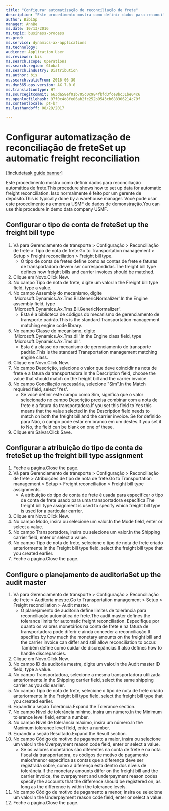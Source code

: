 ```yaml
--- 
title: "Configurar automatização de reconciliação de frete"
description: "Este procedimento mostra como definir dados para reconciliação automática de frete."
author: BibiSp
manager: AnnBe
ms.date: 10/13/2016
ms.topic: business-process
ms.prod: 
ms.service: dynamics-ax-applications
ms.technology: 
audience: Application User
ms.reviewer: bis
ms.search.scope: Operations
ms.search.region: Global
ms.search.industry: Distribution
ms.author: bis
ms.search.validFrom: 2016-06-30
ms.dyn365.ops.version: AX 7.0.0
ms.translationtype: HT
ms.sourcegitcommit: 663da58ef01b705c0c984fbfd3fce8bc31be04c6
ms.openlocfilehash: 97f0c4d8fe06ab2fc252b9543cb688306214c79f
ms.contentlocale: pt-br
ms.lasthandoff: 08/29/2017

---
```

# <a name="set-up-automatic-freight-reconciliation"></a><span data-ttu-id="2c880-103">Configurar automatização de reconciliação de frete</span><span class="sxs-lookup"><span data-stu-id="2c880-103">Set up automatic freight reconciliation</span></span>

[!include[task guide banner](../../includes/task-guide-banner.md)]

<span data-ttu-id="2c880-104">Este procedimento mostra como definir dados para reconciliação automática de frete.</span><span class="sxs-lookup"><span data-stu-id="2c880-104">This procedure shows how to set up data for automatic freight reconciliation.</span></span> <span data-ttu-id="2c880-105">Isso normalmente é feito por um gerente de depósito.</span><span class="sxs-lookup"><span data-stu-id="2c880-105">This is typically done by a warehouse manager.</span></span> <span data-ttu-id="2c880-106">Você pode usar este procedimento na empresa USMF de dados de demonstração.</span><span class="sxs-lookup"><span data-stu-id="2c880-106">You can use this procedure in demo data company USMF.</span></span>


## <a name="set-up-the-freight-bill-type"></a><span data-ttu-id="2c880-107">Configurar o tipo de conta de frete</span><span class="sxs-lookup"><span data-stu-id="2c880-107">Set up the freight bill type</span></span>
1. <span data-ttu-id="2c880-108">Vá para Gerenciamento de transporte > Configuração > Reconciliação de frete > Tipo de nota de frete.</span><span class="sxs-lookup"><span data-stu-id="2c880-108">Go to Transportation management > Setup > Freight reconciliation > Freight bill type.</span></span>
    * <span data-ttu-id="2c880-109">O tipo de conta de fretes define como as contas de frete e faturas de transportadora devem ser correspondidas.</span><span class="sxs-lookup"><span data-stu-id="2c880-109">The freight bill type defines how freight bills and carrier invoices  should be matched.</span></span>  
2. <span data-ttu-id="2c880-110">Clique em Novo.</span><span class="sxs-lookup"><span data-stu-id="2c880-110">Click New.</span></span>
3. <span data-ttu-id="2c880-111">No campo Tipo de nota de frete, digite um valor.</span><span class="sxs-lookup"><span data-stu-id="2c880-111">In the Freight bill type field, type a value.</span></span>
4. <span data-ttu-id="2c880-112">No campo Assembly do mecanismo, digite 'Microsoft.Dynamics.Ax.Tms.Bll.GenericNormalizer'.</span><span class="sxs-lookup"><span data-stu-id="2c880-112">In the Engine assembly field, type 'Microsoft.Dynamics.Ax.Tms.Bll.GenericNormalizer'.</span></span>
    * <span data-ttu-id="2c880-113">Esta é a biblioteca de códigos do mecanismo de gerenciamento de transporte padrão.</span><span class="sxs-lookup"><span data-stu-id="2c880-113">This is the standard Transportation management matching engine code library.</span></span>  
5. <span data-ttu-id="2c880-114">No campo Classe do mecanismo, digite 'Microsoft.Dynamics.Ax.Tms.dll'.</span><span class="sxs-lookup"><span data-stu-id="2c880-114">In the Engine class field, type 'Microsoft.Dynamics.Ax.Tms.dll'.</span></span>
    * <span data-ttu-id="2c880-115">Esta é a classe do mecanismo de gerenciamento de transporte padrão.</span><span class="sxs-lookup"><span data-stu-id="2c880-115">This is the standard Transportation management matching engine class.</span></span>  
6. <span data-ttu-id="2c880-116">Clique em Novo.</span><span class="sxs-lookup"><span data-stu-id="2c880-116">Click New.</span></span>
7. <span data-ttu-id="2c880-117">No campo Descrição, selecione o valor que deve coincidir na nota de frete e a fatura da transportadora.</span><span class="sxs-lookup"><span data-stu-id="2c880-117">In the Description field, choose the value that should match on the freight bill and the carrier invoice.</span></span>  
8. <span data-ttu-id="2c880-118">No campo Conciliação necessária, selecione "Sim".</span><span class="sxs-lookup"><span data-stu-id="2c880-118">In the Match required field, select 'Yes'.</span></span>
    * <span data-ttu-id="2c880-119">Se você definir este campo como Sim, significa que o valor selecionado no campo Descrição precisa combinar com a nota de frete e a fatura da transportadora.</span><span class="sxs-lookup"><span data-stu-id="2c880-119">If you set this field to Yes this means that the value selected in the Description field needs to match on both the freight bill and the carrier invoice.</span></span> <span data-ttu-id="2c880-120">Se for definido para Não, o campo pode estar em branco em um destes.</span><span class="sxs-lookup"><span data-stu-id="2c880-120">If you set it to No, the field can be blank on one of these.</span></span>  
9. <span data-ttu-id="2c880-121">Clique em Salvar.</span><span class="sxs-lookup"><span data-stu-id="2c880-121">Click Save.</span></span>

## <a name="set-up-the-freight-bill-type-assignment"></a><span data-ttu-id="2c880-122">Configurar a atribuição do tipo de conta de frete</span><span class="sxs-lookup"><span data-stu-id="2c880-122">Set up the freight bill type assignment</span></span>
1. <span data-ttu-id="2c880-123">Feche a página.</span><span class="sxs-lookup"><span data-stu-id="2c880-123">Close the page.</span></span>
2. <span data-ttu-id="2c880-124">Vá para Gerenciamento de transporte > Configuração > Reconciliação de frete > Atribuições de tipo de nota de frete.</span><span class="sxs-lookup"><span data-stu-id="2c880-124">Go to Transportation management > Setup > Freight reconciliation > Freight bill type assignments.</span></span>
    * <span data-ttu-id="2c880-125">A atribuição do tipo de conta de frete é usada para especificar o tipo de conta de frete usado para uma transportadora específica.</span><span class="sxs-lookup"><span data-stu-id="2c880-125">The freight bill type assignment is used to specify which freight bill type is used for a particular carrier.</span></span>   
3. <span data-ttu-id="2c880-126">Clique em Novo.</span><span class="sxs-lookup"><span data-stu-id="2c880-126">Click New.</span></span>
4. <span data-ttu-id="2c880-127">No campo Modo, insira ou selecione um valor.</span><span class="sxs-lookup"><span data-stu-id="2c880-127">In the Mode field, enter or select a value.</span></span>
5. <span data-ttu-id="2c880-128">No campo Transportadora, insira ou selecione um valor.</span><span class="sxs-lookup"><span data-stu-id="2c880-128">In the Shipping carrier field, enter or select a value.</span></span>
6. <span data-ttu-id="2c880-129">No campo Tipo de nota de frete, selecione o tipo de nota de frete criado anteriormente.</span><span class="sxs-lookup"><span data-stu-id="2c880-129">In the Freight bill type field, select the freight bill type that you created earlier.</span></span>
7. <span data-ttu-id="2c880-130">Feche a página.</span><span class="sxs-lookup"><span data-stu-id="2c880-130">Close the page.</span></span>

## <a name="set-up-the-audit-master"></a><span data-ttu-id="2c880-131">Configure o planejamento de auditoria</span><span class="sxs-lookup"><span data-stu-id="2c880-131">Set up the audit master</span></span>
1. <span data-ttu-id="2c880-132">Vá para Gerenciamento de transporte > Configuração > Reconciliação de frete > Auditoria mestre.</span><span class="sxs-lookup"><span data-stu-id="2c880-132">Go to Transportation management > Setup > Freight reconciliation > Audit master.</span></span>
    * <span data-ttu-id="2c880-133">O planejamento de auditoria define limites de tolerância para reconciliação automática de frete.</span><span class="sxs-lookup"><span data-stu-id="2c880-133">The audit master defines the tolerance limits for automatic freight reconciliation.</span></span> <span data-ttu-id="2c880-134">Especifique por quanto os valores monetários na conta de frete e na fatura de transportadora pode diferir e ainda conceder a reconciliação.</span><span class="sxs-lookup"><span data-stu-id="2c880-134">It specifies by how much the monetary amounts on the freight bill and the carrier invoice can differ and still allow reconciliation to occur.</span></span> <span data-ttu-id="2c880-135">Também define como cuidar de discrepâncias.</span><span class="sxs-lookup"><span data-stu-id="2c880-135">It also defines how to handle discrepancies.</span></span>  
2. <span data-ttu-id="2c880-136">Clique em Novo.</span><span class="sxs-lookup"><span data-stu-id="2c880-136">Click New.</span></span>
3. <span data-ttu-id="2c880-137">No campo ID da auditoria mestre, digite um valor.</span><span class="sxs-lookup"><span data-stu-id="2c880-137">In the Audit master ID field, type a value.</span></span>
4. <span data-ttu-id="2c880-138">No campo Transportadora, selecione a mesma transportadora utilizada anteriormente.</span><span class="sxs-lookup"><span data-stu-id="2c880-138">In the Shipping carrier  field, select the same shipping carrier as you did earlier.</span></span>
5. <span data-ttu-id="2c880-139">No campo Tipo de nota de frete, selecione o tipo de nota de frete criado anteriormente.</span><span class="sxs-lookup"><span data-stu-id="2c880-139">In the Freight bill type field, select the freight bill type that you created earlier.</span></span>
6. <span data-ttu-id="2c880-140">Expandir a seção Tolerância.</span><span class="sxs-lookup"><span data-stu-id="2c880-140">Expand the Tolerance section.</span></span>
7. <span data-ttu-id="2c880-141">No campo Nível de tolerância mínimo, insira um número.</span><span class="sxs-lookup"><span data-stu-id="2c880-141">In the Minimum tolerance level field, enter a number.</span></span>
8. <span data-ttu-id="2c880-142">No campo Nível de tolerância máximo, insira um número.</span><span class="sxs-lookup"><span data-stu-id="2c880-142">In the Maximum tolerance level field, enter a number.</span></span>
9. <span data-ttu-id="2c880-143">Expandir a seção Resultado.</span><span class="sxs-lookup"><span data-stu-id="2c880-143">Expand the Result section.</span></span>
10. <span data-ttu-id="2c880-144">No campo Código de motivo de pagamento a maior, insira ou selecione um valor.</span><span class="sxs-lookup"><span data-stu-id="2c880-144">In the Overpayment reason code field, enter or select a value.</span></span>
    * <span data-ttu-id="2c880-145">Se os valores monetários são diferentes na conta de frete e na nota fiscal da transportadora, os códigos de motivo de pagamento maior/menor especifica as contas que a diferença deve ser registrada sobre, como a diferença está dentro dos níveis de tolerância.</span><span class="sxs-lookup"><span data-stu-id="2c880-145">If the monetary amounts differ on the freight bill and the carrier invoice, the overpayment and underpayment reason codes specify the accounts that the difference should be registered on, as long as the difference is within the tolerance levels.</span></span>  
11. <span data-ttu-id="2c880-146">No campo Código de motivo de pagamento a menor, insira ou selecione um valor.</span><span class="sxs-lookup"><span data-stu-id="2c880-146">In the Underpayment reason code field, enter or select a value.</span></span>
12. <span data-ttu-id="2c880-147">Feche a página.</span><span class="sxs-lookup"><span data-stu-id="2c880-147">Close the page.</span></span>


